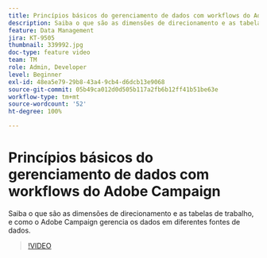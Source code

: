 ```yaml
---
title: Princípios básicos do gerenciamento de dados com workflows do Adobe Campaign
description: Saiba o que são as dimensões de direcionamento e as tabelas de trabalho, e como o Adobe Campaign gerencia os dados em diferentes fontes de dados.
feature: Data Management
jira: KT-9505
thumbnail: 339992.jpg
doc-type: feature video
team: TM
role: Admin, Developer
level: Beginner
exl-id: 48ea5e79-29b8-43a4-9cb4-d6dcb13e9068
source-git-commit: 05b49ca012d0d505b117a2fb6b12ff41b51be63e
workflow-type: tm+mt
source-wordcount: '52'
ht-degree: 100%

---
```


# Princípios básicos do gerenciamento de dados com workflows do Adobe Campaign

Saiba o que são as dimensões de direcionamento e as tabelas de trabalho, e como o Adobe Campaign gerencia os dados em diferentes fontes de dados.

>[!VIDEO](https://video.tv.adobe.com/v/339992?quality=12&learn=on)
